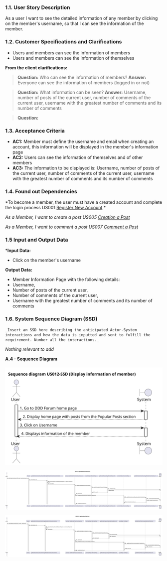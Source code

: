 ### 1.1. User Story Description

As a user I want to see the detailed information of any member by clicking on the member's username, so that I can see the information of the member.

### 1.2. Customer Specifications and Clarifications 

* Users and members can see the information of members
* Users and members can see the information of themselves

**From the client clarifications:**

>**Question:** Who can see the information of members?
>**Answer:**  Everyone can see the information of members (logged in or not)

>**Question:** What information can be seen?
>**Answer:** Username, number of posts of the current user, number of comments of the current user, username with the greatest number of comments and its number of comments

>**Question:**

### 1.3. Acceptance Criteria

* **AC1:** Member must define the username and email when creating an account, this information will be displayed in the member's information page
* **AC2:** Users can see the information of themselves and of other members
* **AC3:** The information to be displayed is: Username, number of posts of the current user, number of comments of the current user, username with the greatest number of comments and its number of comments


### 1.4. Found out Dependencies

*To become a member, the user must have a created account and complete the login process US001 [Register New Account](../../US001/01.requirements-engineering/US001.md) *

*As a Member, I want to create a post US005 [Creation a Post](../../US005/01.requirements-engineering/US005.md)*

*As a Member, I want to comment a post US007 [Comment a Post](../../US007/01.requirements-engineering/US007.md)*

### 1.5 Input and Output Data

***Input Data:**

- Click on the member's username

**Output Data:**

* Member Information Page with the following details:
*  Username,
*  Number of posts of the current user, 
*  Number of comments of the current user,
*  Username with the greatest number of comments and its number of comments

### 1.6. System Sequence Diagram (SSD)

	_Insert an SSD here describing the anticipated Actor-System interactions and how the data is inputted and sent to fulfill the requirement. Number all the interactions._


*Nothing relevant to add* 

**A.4 - Sequence Diagram**

<h6 align="center">

![US012](svg/US012.svg) 

![**US012SDgetMemberCommentCount**](svg/US012SDgetMemberCommentCount.svg)

![**US012SDgetMemberPostCount**](svg/US012SDgetMemberPostCount.svg)


<br>
